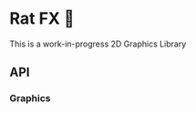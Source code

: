 # Rat FX :rat:


This is a work-in-progress 2D Graphics Library

## API


### Graphics

```text

```
### 
